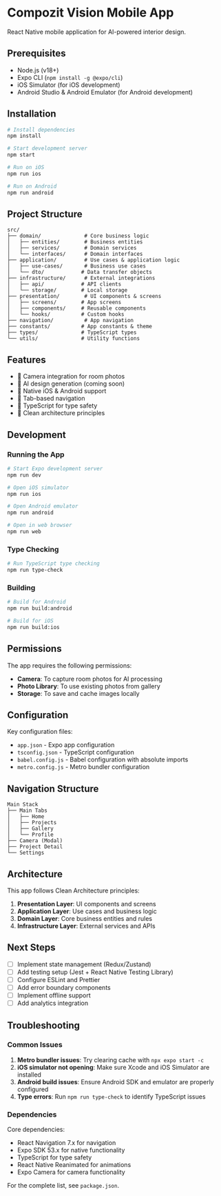 # Compozit Vision Mobile App

React Native mobile application for AI-powered interior design.

## Prerequisites

- Node.js (v18+)
- Expo CLI (`npm install -g @expo/cli`)
- iOS Simulator (for iOS development)
- Android Studio & Android Emulator (for Android development)

## Installation

```bash
# Install dependencies
npm install

# Start development server
npm start

# Run on iOS
npm run ios

# Run on Android
npm run android
```

## Project Structure

```
src/
├── domain/              # Core business logic
│   ├── entities/        # Business entities
│   ├── services/        # Domain services
│   └── interfaces/      # Domain interfaces
├── application/         # Use cases & application logic
│   ├── use-cases/       # Business use cases
│   └── dto/            # Data transfer objects
├── infrastructure/      # External integrations
│   ├── api/            # API clients
│   └── storage/        # Local storage
├── presentation/        # UI components & screens
│   ├── screens/        # App screens
│   ├── components/     # Reusable components
│   └── hooks/          # Custom hooks
├── navigation/          # App navigation
├── constants/          # App constants & theme
├── types/              # TypeScript types
└── utils/              # Utility functions
```

## Features

- 📸 Camera integration for room photos
- 🎨 AI design generation (coming soon)
- 📱 Native iOS & Android support
- 🧭 Tab-based navigation
- 🎯 TypeScript for type safety
- 📐 Clean architecture principles

## Development

### Running the App

```bash
# Start Expo development server
npm run dev

# Open iOS simulator
npm run ios

# Open Android emulator
npm run android

# Open in web browser
npm run web
```

### Type Checking

```bash
# Run TypeScript type checking
npm run type-check
```

### Building

```bash
# Build for Android
npm run build:android

# Build for iOS
npm run build:ios
```

## Permissions

The app requires the following permissions:

- **Camera**: To capture room photos for AI processing
- **Photo Library**: To use existing photos from gallery
- **Storage**: To save and cache images locally

## Configuration

Key configuration files:

- `app.json` - Expo app configuration
- `tsconfig.json` - TypeScript configuration
- `babel.config.js` - Babel configuration with absolute imports
- `metro.config.js` - Metro bundler configuration

## Navigation Structure

```
Main Stack
├── Main Tabs
│   ├── Home
│   ├── Projects
│   ├── Gallery
│   └── Profile
├── Camera (Modal)
├── Project Detail
└── Settings
```

## Architecture

This app follows Clean Architecture principles:

1. **Presentation Layer**: UI components and screens
2. **Application Layer**: Use cases and business logic
3. **Domain Layer**: Core business entities and rules
4. **Infrastructure Layer**: External services and APIs

## Next Steps

- [ ] Implement state management (Redux/Zustand)
- [ ] Add testing setup (Jest + React Native Testing Library)
- [ ] Configure ESLint and Prettier
- [ ] Add error boundary components
- [ ] Implement offline support
- [ ] Add analytics integration

## Troubleshooting

### Common Issues

1. **Metro bundler issues**: Try clearing cache with `npx expo start -c`
2. **iOS simulator not opening**: Make sure Xcode and iOS Simulator are installed
3. **Android build issues**: Ensure Android SDK and emulator are properly configured
4. **Type errors**: Run `npm run type-check` to identify TypeScript issues

### Dependencies

Core dependencies:

- React Navigation 7.x for navigation
- Expo SDK 53.x for native functionality
- TypeScript for type safety
- React Native Reanimated for animations
- Expo Camera for camera functionality

For the complete list, see `package.json`.
